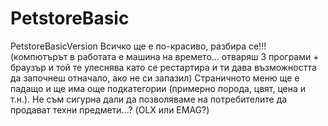 # PetstoreBasic
PetstoreBasicVersion
Всичко ще е по-красиво, разбира се!!! (компютърът в работата е машина на времето... отваряш 3 програми + браузър и той те улеснява като се рестартира и ти дава възможността да започнеш отначало, ако не си запазил)
Страничното меню ще е падащо и ще има още подкатегории (примерно порода, цвят, цена и т.н.).
Не съм сигурна дали да позволяваме на потребителите да продават техни предмети...? (OLX или EMAG?)
